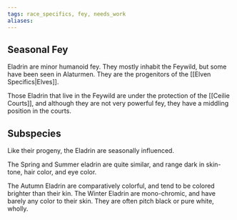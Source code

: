 ```yaml
---
tags: race_specifics, fey, needs_work
aliases:
---
```

## Seasonal Fey
Eladrin are minor humanoid fey. They mostly inhabit the Feywild, but some have been seen in Alaturmen. They are the progenitors of the [[Elven Specifics|Elves]].

Those Eladrin that live in the Feywild are under the protection of the [[Ceilie Courts]], and although they are not very powerful fey, they have a middling position in the courts.

## Subspecies
Like their progeny, the Eladrin are seasonally influenced. 

The Spring and Summer eladrin are quite similar, and range dark in skin-tone, hair color, and eye color. 

The Autumn Eladrin are comparatively colorful, and tend to be colored brighter than their kin. The Winter Eladrin are mono-chromic, and have barely any color to their skin. They are often pitch black or pure white, wholly. 